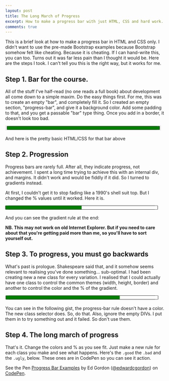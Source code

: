 ```yaml
---
layout: post
title: The Long March of Progress
excerpt: How to make a progress bar with just HTML, CSS and hard work. Or a normal amount of work, as it's quite easy.
comments: true
---
```


This is a brief look at how to make a progress bar in HTML and CSS only. I didn't want to use the pre-made Bootstrap examples because Bootstrap somehow felt like cheating. Because it is cheating. If I can hand-write this, you can too. Turns out it was far less pain than I thought it would be. Here are the steps I took. I can't tell you this is the right way, but it works for me.

## Step 1. Bar for the course.

All of the stuff I've half-read (no one reads a full book) about development all come down to a simple maxim. Do the easy things first. For me, this was to create an empty "bar", and completely fill it.
So I created an empty section, "progress-bar", and give it a background color. Add some padding to that, and you get a passable "bar" type thing. Once you add in a border, it doesn't look too bad.

![progress-bar-full](/images/progress-bar-full.png)

And here is the pretty basic HTML/CSS for that bar above

<script src="https://gist.github.com/edwardcgordon/98414b7abf0fd2ee164b6a3df3efd89e.js"></script>

## Step 2. Progression

Progress bars are rarely full. After all, they indicate progress, not achievement. I spent a long time trying to achieve this with an internal div, and margins. It didn't work and would be fiddly if it did. So I turned to gradients instead.

At first, I couldn't get it to stop fading like a 1990's shell suit top. But I changed the % values until it worked. Here it is.

![progress-bar-half](/images/progress-bar-half.png)

And you can see the gradient rule at the end:

<script src="https://gist.github.com/edwardcgordon/8e523883345d0abd0583366a972d4a10.js"></script>

**NB. This may not work on old Internet Explorer. But if you need to care about that you're getting paid more than me, so you'll have to sort yourself out.**

## Step 3. To progress, you must go backwards

What's past is prologue. Shakespeare said that, and it somehow seems relevant to realising you've done something... sub-optimal.
I had been creating new a new class for every variation. I realised that I could actually have one class to control the common themes (width, height, border) and another to control the color and the % of the gradient.

![progress-bar-seventy](/images/progress-bar-seventy.png)

You can see in the following gist, the progress-bar rule doesn't have a color. The new class selector does. So, do that. Also, ignore the empty DIVs. I put them in to try something out and it failed. So don't use them.

<script src="https://gist.github.com/edwardcgordon/3450880d342f46df3fcfaa9904a5048d.js"></script>

## Step 4. The long march of progress

That's it. Change the colors and % as you see fit. Just make a new rule for each class you make and see what happens. Here's the ```.good``` the ```.bad``` and the ```.ugly```, below. These ones are in CodePen so you can see it action.


<p data-height="186" data-theme-id="dark" data-slug-hash="EyBkpJ" data-default-tab="css,result" data-user="edwardcgordon" data-embed-version="2" class="codepen">See the Pen <a href="https://codepen.io/edwardcgordon/pen/EyBkpJ/">Progress Bar Examples</a> by Ed Gordon (<a href="http://codepen.io/edwardcgordon">@edwardcgordon</a>) on <a href="http://codepen.io">CodePen</a>.</p>
<script async src="//assets.codepen.io/assets/embed/ei.js"></script>
